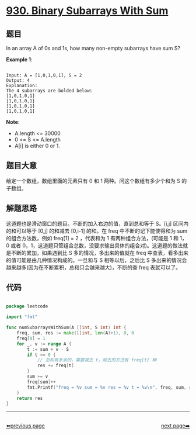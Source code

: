 # [930. Binary Subarrays With Sum](https://leetcode.com/problems/binary-subarrays-with-sum/)

## 题目

In an array A of 0s and 1s, how many non-empty subarrays have sum S?



**Example 1**:

```

Input: A = [1,0,1,0,1], S = 2
Output: 4
Explanation: 
The 4 subarrays are bolded below:
[1,0,1,0,1]
[1,0,1,0,1]
[1,0,1,0,1]
[1,0,1,0,1]

```


**Note**:

- A.length <= 30000
- 0 <= S <= A.length
- A[i] is either 0 or 1.


## 题目大意

给定一个数组，数组里面的元素只有 0 和 1 两种。问这个数组有多少个和为 S 的子数组。

## 解题思路

这道题也是滑动窗口的题目。不断的加入右边的值，直到总和等于 S。[i,j] 区间内的和可以等于 [0,j] 的和减去 [0,i-1] 的和。在 freq 中不断的记下能使得和为 sum 的组合方法数，例如 freq[1] = 2 ，代表和为 1 有两种组合方法，(可能是 1 和 1，0 或者 0，1，这道题只管组合总数，没要求输出具体的组合对)。这道题的做法就是不断的累加，如果遇到比 S 多的情况，多出来的值就在 freq 中查表，看多出来的值可能是由几种情况构成的。一旦和与 S 相等以后，之后比 S 多出来的情况会越来越多(因为在不断累积，总和只会越来越大)，不断的查 freq 表就可以了。


## 代码

```go

package leetcode

import "fmt"

func numSubarraysWithSum(A []int, S int) int {
	freq, sum, res := make([]int, len(A)+1), 0, 0
	freq[0] = 1
	for _, v := range A {
		t := sum + v - S
		if t >= 0 {
			// 总和有多余的，需要减去 t，除去的方法有 freq[t] 种
			res += freq[t]
		}
		sum += v
		freq[sum]++
		fmt.Printf("freq = %v sum = %v res = %v t = %v\n", freq, sum, res, t)
	}
	return res
}

```



----------------------------------------------
<div style="display: flex;justify-content: space-between;align-items: center;">
<p><a href="https://books.halfrost.com/leetcode/ChapterFour/0900~0999/0928.Minimize-Malware-Spread-II/">⬅️previous page</a></p>
<p><a href="https://books.halfrost.com/leetcode/ChapterFour/0900~0999/0933.Number-of-Recent-Calls/">next page➡️</a></p>
</div>
